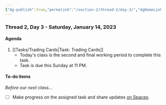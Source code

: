 ```yaml
---
{"dg-publish":true,"permalink":"/section-2/thread-2/day-3/","dgHomeLink":false}
---
```


### Thread 2, Day 3 - Saturday, January 14, 2023

#### Agenda

1. [[Tasks/Trading Cards\|Task: Trading Cards]]
	- Today's class is the second and final working period to complete this task.
	- Task is due this Sunday at 11 PM.
	  
#### To-do items
*Before our next class...*
- [ ] Make progress on the assigned task and share updates [on Spaces](https://ca.spacesedu.com/).
